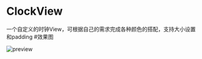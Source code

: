 # ClockView
一个自定义的时钟View，可根据自己的需求完成各种颜色的搭配，支持大小设置和padding
#效果图

![preview](https://github.com/zhijieeeeee/ClockView/blob/master/screenshot/preview.png)